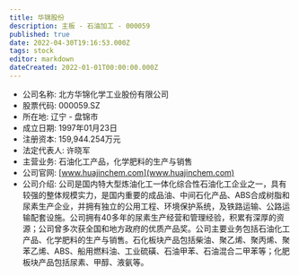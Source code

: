 ```yaml
---
title: 华锦股份
description: 主板 - 石油加工 - 000059
published: true
date: 2022-04-30T19:16:53.000Z
tags: stock
editor: markdown
dateCreated: 2022-01-01T00:00:00.000Z
---
```


- 公司名称: 北方华锦化学工业股份有限公司
- 股票代码: 000059.SZ
- 所在地: 辽宁 - 盘锦市
- 成立日期: 1997年01月23日
- 注册资本: 159,944.254万元
- 法定代表人: 许晓军
- 主营业务: 石油化工产品，化学肥料的生产与销售
- 公司官网: [www.huajinchem.com](www.huajinchem.com)
- 公司介绍: 公司是国内特大型炼油化工一体化综合性石油化工企业之一，具有较强的整体规模实力，是国内重要的成品油、中间石化产品、ABS合成树脂和尿素生产企业，并拥有独立的公用工程、环境保护系统，及铁路运输、公路运输配套设施。公司拥有40多年的尿素生产经营和管理经验，积累有深厚的资源；公司曾多次获全国和地方政府的优质产品奖。公司主要业务包括石油化工产品、化学肥料的生产与销售。石化板块产品包括柴油、聚乙烯、聚丙烯、聚苯乙烯、ABS、船用燃料油、工业硫磺、石油甲苯、石油混合二甲苯等；化肥板块产品包括尿素、甲醇、液氨等。


